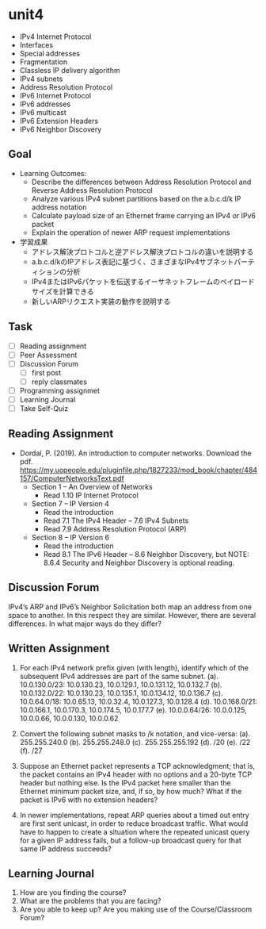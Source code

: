 # unit4

- IPv4 Internet Protocol
- Interfaces
- Special addresses
- Fragmentation
- Classless IP delivery algorithm
- IPv4 subnets
- Address Resolution Protocol
- IPv6 Internet Protocol
- IPv6 addresses
- IPv6 multicast
- IPv6 Extension Headers
- IPv6 Neighbor Discovery

## Goal

- Learning Outcomes:
  - Describe the differences between Address Resolution Protocol and Reverse Address Resolution Protocol
  - Analyze various IPv4 subnet partitions based on the a.b.c.d/k IP address notation
  - Calculate payload size of an Ethernet frame carrying an IPv4 or IPv6 packet
  - Explain the operation of newer ARP request implementations
- 学習成果
  - アドレス解決プロトコルと逆アドレス解決プロトコルの違いを説明する
  - a.b.c.d/kのIPアドレス表記に基づく、さまざまなIPv4サブネットパーティションの分析
  - IPv4またはIPv6パケットを伝送するイーサネットフレームのペイロードサイズを計算できる
  - 新しいARPリクエスト実装の動作を説明する

## Task

- [ ] Reading assignment
- [ ] Peer Assessment
- [ ] Discussion Forum
  - [ ] first post
  - [ ] reply classmates
- [ ] Programming assignmet
- [ ] Learning Journal
- [ ] Take Self-Quiz

## Reading Assignment

- Dordal, P. (2019). An introduction to computer networks. Download the pdf. <https://my.uopeople.edu/pluginfile.php/1827233/mod_book/chapter/484157/ComputerNetworksText.pdf>
  - Section 1 – An Overview of Networks
    - Read 1.10 IP Internet Protocol
  - Section 7 – IP Version 4
    - Read the introduction
    - Read 7.1 The IPv4 Header  – 7.6 IPv4 Subnets
    - Read 7.9 Address Resolution Protocol (ARP)
  - Section 8 – IP Version 6
    - Read the introduction
    - Read 8.1 The IPv6 Header – 8.6 Neighbor Discovery, but NOTE: 8.6.4 Security and Neighbor Discovery is optional reading.

## Discussion Forum

IPv4’s ARP and IPv6’s Neighbor Solicitation both map an address from one space to another. In this respect they are similar. However, there are several differences. In what major ways do they differ?

## Written Assignment

1. For each IPv4 network prefix given (with length), identify which of the subsequent IPv4 addresses are part of the same subnet.
(a). 10.0.130.0/23: 10.0.130.23, 10.0.129.1, 10.0.131.12, 10.0.132.7
(b). 10.0.132.0/22: 10.0.130.23, 10.0.135.1, 10.0.134.12, 10.0.136.7
(c). 10.0.64.0/18: 10.0.65.13, 10.0.32.4, 10.0.127.3, 10.0.128.4
(d). 10.0.168.0/21: 10.0.166.1, 10.0.170.3, 10.0.174.5, 10.0.177.7
(e). 10.0.0.64/26: 10.0.0.125, 10.0.0.66, 10.0.0.130, 10.0.0.62

2. Convert the following subnet masks to /k notation, and vice-versa:
(a). 255.255.240.0
(b). 255.255.248.0
(c). 255.255.255.192
(d). /20
(e). /22
(f). /27

3. Suppose an Ethernet packet represents a TCP acknowledgment; that is, the packet contains an IPv4 header with no options and a 20-byte TCP header but nothing else. Is the IPv4 packet here smaller than the Ethernet minimum packet size, and, if so, by how much? What if the packet is IPv6 with no extension headers?

4. In newer implementations, repeat ARP queries about a timed out entry are first sent unicast, in order to reduce broadcast traffic. What would have to happen to create a situation where the repeated unicast query for a given IP address fails, but a follow-up broadcast query for that same IP address succeeds?

## Learning Journal

1. How are you finding the course?
2. What are the problems that you are facing?
3. Are you able to keep up? Are you making use of the Course/Classroom Forum?
